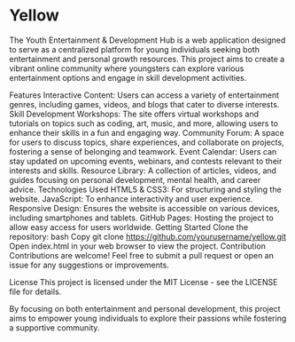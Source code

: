 # Yellow
The Youth Entertainment & Development Hub is a web application designed to serve as a centralized platform for young individuals seeking both entertainment and personal growth resources. This project aims to create a vibrant online community where youngsters can explore various entertainment options and engage in skill development activities.

Features
Interactive Content: Users can access a variety of entertainment genres, including games, videos, and blogs that cater to diverse interests.
Skill Development Workshops: The site offers virtual workshops and tutorials on topics such as coding, art, music, and more, allowing users to enhance their skills in a fun and engaging way.
Community Forum: A space for users to discuss topics, share experiences, and collaborate on projects, fostering a sense of belonging and teamwork.
Event Calendar: Users can stay updated on upcoming events, webinars, and contests relevant to their interests and skills.
Resource Library: A collection of articles, videos, and guides focusing on personal development, mental health, and career advice.
Technologies Used
HTML5 & CSS3: For structuring and styling the website.
JavaScript: To enhance interactivity and user experience.
Responsive Design: Ensures the website is accessible on various devices, including smartphones and tablets.
GitHub Pages: Hosting the project to allow easy access for users worldwide.
Getting Started
Clone the repository:
bash
Copy
git clone https://github.com/yourusername/yellow.git
Open index.html in your web browser to view the project.
Contribution
Contributions are welcome! Feel free to submit a pull request or open an issue for any suggestions or improvements.

License
This project is licensed under the MIT License - see the LICENSE file for details.

By focusing on both entertainment and personal development, this project aims to empower young individuals to explore their passions while fostering a supportive community.
